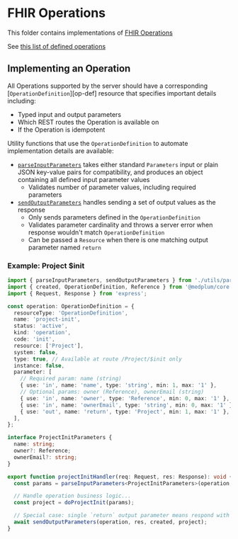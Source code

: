 # FHIR Operations

This folder contains implementations of [FHIR Operations](https://hl7.org/fhir/operations.html)

See [this list of defined operations](https://hl7.org/fhir/operationslist.html)

## Implementing an Operation

All Operations supported by the server should have a corresponding [`OperationDefinition`][op-def] resource that
specifies important details including:

- Typed input and output parameters
- Which REST routes the Operation is available on
- If the Operation is idempotent

Utility functions that use the `OperationDefinition` to automate implementation details are available:

- [`parseInputParameters`](./utils/parameters.ts) takes either standard `Parameters` input or plain JSON key-value pairs
  for compatibility, and produces an object containing all defined input parameter values
  - Validates number of parameter values, including required parameters
- [`sendOutputParameters`](./utils/parameters.ts) handles sending a set of output values as the response
  - Only sends parameters defined in the `OperationDefinition`
  - Validates parameter cardinality and throws a server error when response wouldn't match `OperationDefinition`
  - Can be passed a `Resource` when there is one matching output parameter named `return`

### Example: Project $init

```ts
import { parseInputParameters, sendOutputParameters } from './utils/parameters';
import { created, OperationDefinition, Reference } from '@medplum/core';
import { Request, Response } from 'express';

const operation: OperationDefinition = {
  resourceType: 'OperationDefinition',
  name: 'project-init',
  status: 'active',
  kind: 'operation',
  code: 'init',
  resource: ['Project'],
  system: false,
  type: true, // Available at route /Project/$init only
  instance: false,
  parameter: [
    // Required param: name (string)
    { use: 'in', name: 'name', type: 'string', min: 1, max: '1' },
    // Optional params: owner (Reference), ownerEmail (string)
    { use: 'in', name: 'owner', type: 'Reference', min: 0, max: '1' },
    { use: 'in', name: 'ownerEmail', type: 'string', min: 0, max: '1' },
    { use: 'out', name: 'return', type: 'Project', min: 1, max: '1' },
  ],
};

interface ProjectInitParameters {
  name: string;
  owner?: Reference;
  ownerEmail?: string;
}

export function projectInitHandler(req: Request, res: Response): void {
  const params = parseInputParameters<ProjectInitParameters>(operation, req);

  // Handle operation business logic...
  const project = doProjectInit(params);

  // Special case: single `return` output parameter means respond with the Project resource directly
  await sendOutputParameters(operation, res, created, project);
}
```
